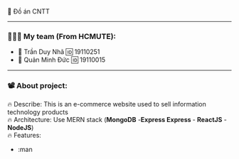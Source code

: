  ### <div align="center">
 :name_badge: Đồ án CNTT
</div>

---

### 🧑‍🤝‍🧑 My team (From HCMUTE):
- 🥇 Trần Duy Nhã 🆔 19110251 
- 🥇 Quản Minh Đức 🆔 19110015

--- 

### 📽️ About project:
:fire: Describe: This is an e-commerce website used to sell information technology products <br>
:fire: Architecture: Use MERN stack (<b>MongoDB</b> -<b>Express Express </b> - <b>ReactJS</b> -  <b>NodeJS</b>) <br>
:fire: Features:
- :man
